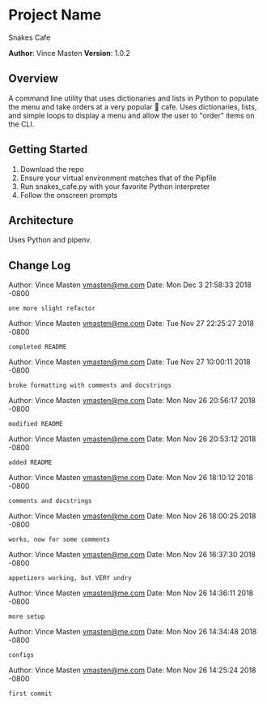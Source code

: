# Project Name
Snakes Cafe

**Author**: Vince Masten
**Version**: 1.0.2

## Overview
A command line utility that uses dictionaries and lists in Python to populate the menu and take orders at a very popular 🐍 cafe. Uses dictionaries, lists, and simple loops to display a menu and allow the user to "order" items on the CLI.

## Getting Started
1. Download the repo
1. Ensure your virtual environment matches that of the Pipfile
1. Run snakes_cafe.py with your favorite Python interpreter
1. Follow the onscreen prompts

## Architecture
Uses Python and pipenv.

## Change Log

Author: Vince Masten <vmasten@me.com>
Date:   Mon Dec 3 21:58:33 2018 -0800

    one more slight refactor

Author: Vince Masten <vmasten@me.com>
Date:   Tue Nov 27 22:25:27 2018 -0800

    completed README

Author: Vince Masten <vmasten@me.com>
Date:   Tue Nov 27 10:00:11 2018 -0800

    broke formatting with comments and docstrings

Author: Vince Masten <vmasten@me.com>
Date:   Mon Nov 26 20:56:17 2018 -0800

    modified README

Author: Vince Masten <vmasten@me.com>
Date:   Mon Nov 26 20:53:12 2018 -0800

    added README

Author: Vince Masten <vmasten@me.com>
Date:   Mon Nov 26 18:10:12 2018 -0800

    comments and docstrings

Author: Vince Masten <vmasten@me.com>
Date:   Mon Nov 26 18:00:25 2018 -0800

    works, now for some comments

Author: Vince Masten <vmasten@me.com>
Date:   Mon Nov 26 16:37:30 2018 -0800

    appetizers working, but VERY undry

Author: Vince Masten <vmasten@me.com>
Date:   Mon Nov 26 14:36:11 2018 -0800

    more setup

Author: Vince Masten <vmasten@me.com>
Date:   Mon Nov 26 14:34:48 2018 -0800

    configs

Author: Vince Masten <vmasten@me.com>
Date:   Mon Nov 26 14:25:24 2018 -0800

    first commit
